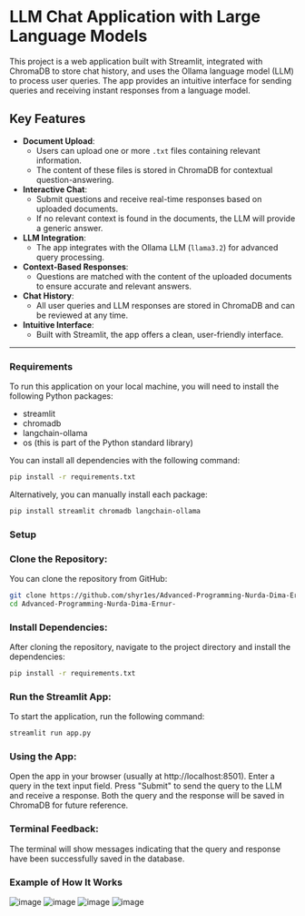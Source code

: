 # LLM Chat Application with Large Language Models

This project is a web application built with Streamlit, integrated with ChromaDB to store chat history, and uses the Ollama language model (LLM) to process user queries. The app provides an intuitive interface for sending queries and receiving instant responses from a language model.

## Key Features
- **Document Upload**:
  - Users can upload one or more `.txt` files containing relevant information.
  - The content of these files is stored in ChromaDB for contextual question-answering.
- **Interactive Chat**:
  - Submit questions and receive real-time responses based on uploaded documents.
  - If no relevant context is found in the documents, the LLM will provide a generic answer.
- **LLM Integration**:
  - The app integrates with the Ollama LLM (`llama3.2`) for advanced query processing.
- **Context-Based Responses**:
  - Questions are matched with the content of the uploaded documents to ensure accurate and relevant answers.
- **Chat History**:
  - All user queries and LLM responses are stored in ChromaDB and can be reviewed at any time.
- **Intuitive Interface**:
  - Built with Streamlit, the app offers a clean, user-friendly interface.

---

### Requirements
To run this application on your local machine, you will need to install the following Python packages:

- streamlit
- chromadb
- langchain-ollama
- os (this is part of the Python standard library)

You can install all dependencies with the following command:
```bash
pip install -r requirements.txt
```
Alternatively, you can manually install each package:
```bash
pip install streamlit chromadb langchain-ollama
```
### Setup
### Clone the Repository:
You can clone the repository from GitHub:
```bash
git clone https://github.com/shyr1es/Advanced-Programming-Nurda-Dima-Ernur-.git
cd Advanced-Programming-Nurda-Dima-Ernur-
```
### Install Dependencies:
After cloning the repository, navigate to the project directory and install the dependencies:
```bash
pip install -r requirements.txt
```
### Run the Streamlit App:
To start the application, run the following command:
```bash
streamlit run app.py
```

### Using the App:
Open the app in your browser (usually at http://localhost:8501).
Enter a query in the text input field.
Press "Submit" to send the query to the LLM and receive a response.
Both the query and the response will be saved in ChromaDB for future reference.

### Terminal Feedback:
The terminal will show messages indicating that the query and response have been successfully saved in the database.


### Example of How It Works
![image](https://github.com/user-attachments/assets/1e87b333-0013-4403-a6f1-687e3e8a7672)
![image](https://github.com/user-attachments/assets/e77e6704-7b53-492e-aa04-7758b26d1b65)
![image](https://github.com/user-attachments/assets/8b8ac4de-7953-40ee-a910-221db33a40b6)
![image](https://github.com/user-attachments/assets/3289b6a8-3166-4dd2-9e4e-4be654615565)



